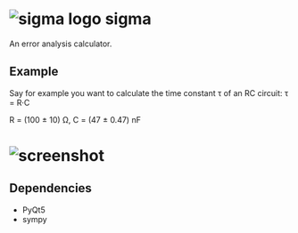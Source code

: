 # ![sigma logo](http://i.imgur.com/vW5Y3Uy.png) sigma
An error analysis calculator.

## Example
Say for example you want to calculate the time constant τ of an RC circuit:
τ = R·C

R = (100 ± 10) Ω, C = (47 ± 0.47) nF

# ![screenshot](http://i.imgur.com/N28WSmc.png)

## Dependencies
- PyQt5
- sympy
